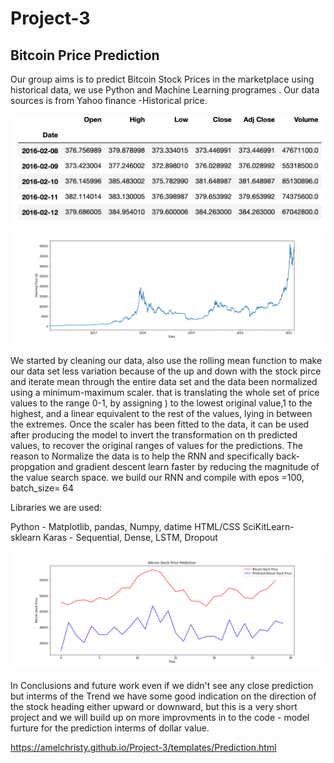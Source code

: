 # Project-3
## Bitcoin Price Prediction

Our group aims is to predict Bitcoin Stock Prices in the marketplace using historical data, we use Python and Machine Learning programes . Our data sources is from Yahoo finance -Historical price.

![historical_data](images/historical_data.png)
![Btc_historical](images/Btc_historical.png)

We started by cleaning our data, also use the rolling mean function to make our data set less variation because of the up and down with the stock pirce and iterate mean through the entire data set  and the data been normalized using a minimum-maximum scaler. that is translating the whole set of price values to the range 0-1, by assigning ) to the lowest original value,1 to the highest, and a linear equivalent to the rest of the  values, lying in between the extremes. Once the scaler has been fitted to the data, it can be used after producing the model to invert the transformation on th predicted values, to recover the original ranges of values for the predictions. The reason to Normalize the data is to help the RNN and specifically back-propgation and gradient descent learn faster by reducing the magnitude of the value search space.  we build our RNN and compile with epos =100, batch_size= 64

Libraries we are  used:

Python - Matplotlib, pandas, Numpy, datime 
HTML/CSS
SciKitLearn- sklearn
Karas - Sequential, Dense, LSTM, Dropout

![Prediction_Actual_Price](Prediction_Actual_Price.png)


In Conclusions and future work
even if we didn't see any close prediction  but interms of the Trend we have some good indication on the direction of the stock heading either upward or downward, but this is a very short project and we will build up on more improvments in to the code - model furture for the prediction interms of dollar value. 

https://amelchristy.github.io/Project-3/templates/Prediction.html
